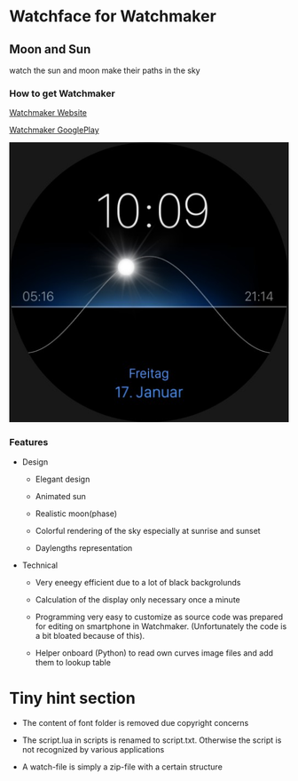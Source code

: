 # Watchface for Watchmaker
## Moon and Sun
watch the sun and moon make their paths in the sky

### How to get Watchmaker
[Watchmaker Website](https://getwatchmaker.com/)

[Watchmaker GooglePlay](https://play.google.com/store/apps/details?id=slide.watchFrenzy.premium&hl=de&gl=US)

![Preview](https://github.com/LarsInteractive/MoonAndSun-Watchmaker/blob/master/preview.jpg)

### Features
* Design

  * Elegant design
  
  * Animated sun
  
  * Realistic moon(phase)
  
  * Colorful rendering of the sky especially at sunrise and sunset
  
  * Daylengths representation
  
* Technical

  * Very eneegy efficient due to a lot of black backgrolunds
  
  * Calculation of the display only necessary once a minute
  
  * Programming very easy to customize as source code was prepared for editing on smartphone in Watchmaker. (Unfortunately the code is a bit bloated because of this).

  * Helper onboard (Python) to read own curves image files and add them to lookup table


# Tiny hint section

* The content of font folder is removed due copyright concerns

* The script.lua in scripts is renamed to script.txt. Otherwise the script is not recognized by various applications

* A watch-file is simply a zip-file with a certain structure
